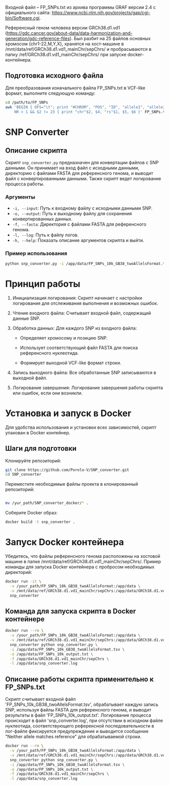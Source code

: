 

Входной файл – FP_SNPs.txt из архива программы GRAF версии 2.4 с официального сайта:
https://www.ncbi.nlm.nih.gov/projects/gap/cgi-bin/Software.cgi.

Референсный геном человека версии GRCh38.d1.vd1
(https://gdc.cancer.gov/about-data/data-harmonization-and-generation/gdc-reference-files). Был разбит на 25 файлов основных хромосом {chr1-22,M,Y,X}, хранятся на хост-машине в /mnt/data/ref/GRCh38.d1.vd1_mainChr/sepChrs/ и пробрасываются в папку /ref/GRCh38.d1.vd1_mainChr/sepChrs/ при запуске docker-контейнера.

## Подготовка исходного файла 
Для преобразования изначального файла FP_SNPs.txt в VCF-like формат, выполните следующую команду:
```bash
cd /path/to/FP_SNPs
awk 'BEGIN { OFS="\t"; print "#CHROM", "POS", "ID", "allele1", "allele2" }
    NR > 1 && $2 != 23 { print "chr"$2, $4, "rs"$1, $5, $6 }' FP_SNPs.txt > FP_SNPs_10k_GB38_twoAllelsFormat.tsv

```
# SNP Converter

## Описание скрипта

Скрипт `snp_converter.py` предназначен для конвертации файлов с SNP данными. Он принимает на вход файл с исходными данными, директорию с файлами FASTA для референсного генома, и выводит файл с конвертированными данными. Также скрипт ведет логирование процесса работы.

### Аргументы

- `-i, --input`: Путь к входному файлу с исходными данными SNP.
- `-o, --output`: Путь к выходному файлу для сохранения конвертированных данных.
- `-f, --fasta`: Директория с файлами FASTA для референсного генома.
- `-l, --log`: Путь к файлу логов.
- `-h, --help`: Показать описание аргументов скрипта и выйти.

### Пример использования

```sh
python snp_converter.py -i /app/data/FP_SNPs_10k_GB38_twoAllelsFormat.tsv -o /app/data/FP_SNPs_10k_output.txt -f /app/data/GRCh38.d1.vd1_mainChr/sepChrs -l /app/data/snp_converter.log

```
# Принцип работы
1. Инициализация логирования: Скрипт начинает с настройки логирования для отслеживания выполнения и возможных ошибок. 

2. Чтение входного файла: Считывает входной файл, содержащий данные SNP.

3. Обработка данных: Для каждого SNP из входного файла: 

   - Определяет хромосому и позицию SNP.
   
   - Использует соответствующий файл FASTA для поиска референсного нуклеотида.
   
   - Формирует выходной VCF-like формат строки.
   
4. Запись выходного файла: Все обработанные SNP записываются в выходной файл.

5. Логирование завершения: Логирование завершения работы скрипта или ошибок, если они возникли.

# Установка и запуск в Docker
Для удобства использования и установки всех зависимостей, скрипт упакован в Docker контейнер.

## Шаги для подготовки
Клонируйте репозиторий:
```sh
git clone https://github.com/Porolo-V/SNP_converter.git
cd SNP_converter

```
Переместите необходимые файлы проекта в клонированный репозиторий:
```sh

mv /yur_path/SNP_converter_docker/* .
```
Соберите Docker образ:
```sh
docker build -t snp_converter .
```
# Запуск Docker контейнера
Убедитесь, что файлы референсного генома расположены на хостовой машине в папке /mnt/data/ref/GRCh38.d1.vd1_mainChr/sepChrs/. Пример команды для запуска Docker контейнера с пробросом необходимых директорий:

```sh
docker run -it \
  -v /your_path/FP_SNPs_10k_GB38_twoAllelsFormat:/app/data \
  -v /mnt/data/ref/GRCh38.d1.vd1_mainChr/sepChrs:/app/data/GRCh38.d1.vd1_mainChr/sepChrs \
  snp_converter
```
## Команда для запуска скрипта в Docker контейнере
```sh
docker run --rm \
  -v /your_path/FP_SNPs_10k_GB38_twoAllelsFormat:/app/data \
  -v /mnt/data/ref/GRCh38.d1.vd1_mainChr/sepChrs:/app/data/GRCh38.d1.vd1_mainChr/sepChrs \
  snp_converter python snp_converter.py \
  -i /app/data/FP_SNPs_10k_GB38_twoAllelsFormat.tsv \
  -o /app/data/FP_SNPs_10k_output.txt \
  -f /app/data/GRCh38.d1.vd1_mainChr/sepChrs \
  -l /app/data/snp_converter.log
```
## Описание работы скрипта применительно к FP_SNPs.txt
Скрипт считывает входной файл 'FP_SNPs_10k_GB38_twoAllelsFormat.tsv', обрабатывает каждую запись SNP, используя файлы FASTA для референсного генома, и выводит результаты в файл 'FP_SNPs_10k_output.txt'. Логирование процесса происходит в файл 'snp_converter.log', при отсутствии в исходном файле нуклеотида, соответствующего референсной последовательности в лог-файле фиксируется предупреждение и выводится сообщение "Neither allele matches reference" для обрабатываемой строки.
```sh
docker run --rm \
  -v /your_path/FP_SNPs_10k_GB38_twoAllelsFormat:/app/data \
  -v /mnt/data/ref/GRCh38.d1.vd1_mainChr/sepChrs:/app/data/GRCh38.d1.vd1_mainChr/sepChrs \
  snp_converter python snp_converter.py \
  -i /app/data/FP_SNPs_10k_GB38_twoAllelsFormat.tsv \
  -o /app/data/FP_SNPs_10k_output.txt \
  -f /app/data/GRCh38.d1.vd1_mainChr/sepChrs \
  -l /app/data/snp_converter.log
